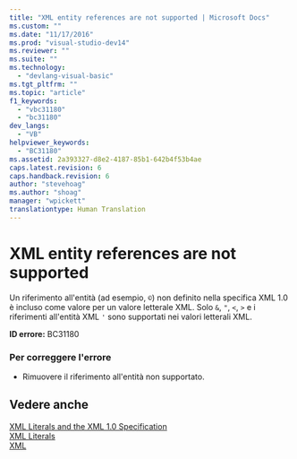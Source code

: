 ```yaml
---
title: "XML entity references are not supported | Microsoft Docs"
ms.custom: ""
ms.date: "11/17/2016"
ms.prod: "visual-studio-dev14"
ms.reviewer: ""
ms.suite: ""
ms.technology: 
  - "devlang-visual-basic"
ms.tgt_pltfrm: ""
ms.topic: "article"
f1_keywords: 
  - "vbc31180"
  - "bc31180"
dev_langs: 
  - "VB"
helpviewer_keywords: 
  - "BC31180"
ms.assetid: 2a393327-d8e2-4187-85b1-642b4f53b4ae
caps.latest.revision: 6
caps.handback.revision: 6
author: "stevehoag"
ms.author: "shoag"
manager: "wpickett"
translationtype: Human Translation
---
```

# XML entity references are not supported
Un riferimento all'entità \(ad esempio, `©`\) non definito nella specifica XML 1.0 è incluso come valore per un valore letterale XML.  Solo `&`, `"`, `<`, `>` e i riferimenti all'entità XML `'` sono supportati nei valori letterali XML.  
  
 **ID errore:** BC31180  
  
### Per correggere l'errore  
  
-   Rimuovere il riferimento all'entità non supportato.  
  
## Vedere anche  
 [XML Literals and the XML 1.0 Specification](../../../visual-basic/programming-guide/language-features/xml/xml-literals-and-the-xml-1-0-specification.md)   
 [XML Literals](../../../visual-basic/language-reference/xml-literals/index.md)   
 [XML](../../../visual-basic/programming-guide/language-features/xml/index.md)